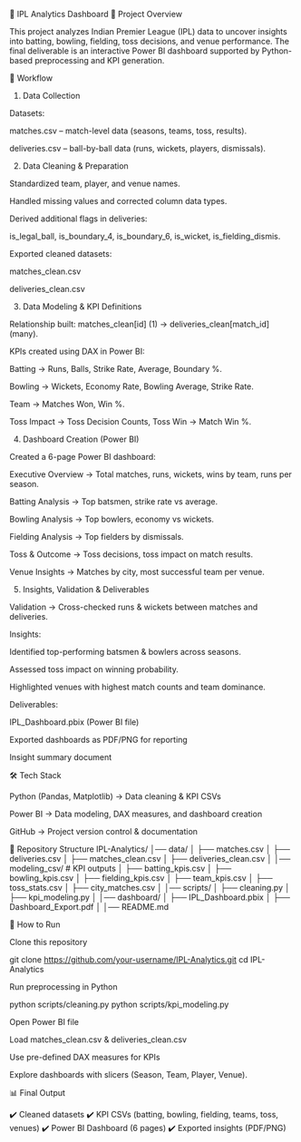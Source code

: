 🏏 IPL Analytics Dashboard
📌 Project Overview

This project analyzes Indian Premier League (IPL) data to uncover insights into batting, bowling, fielding, toss decisions, and venue performance.
The final deliverable is an interactive Power BI dashboard supported by Python-based preprocessing and KPI generation.

🔄 Workflow
1. Data Collection

Datasets:

matches.csv – match-level data (seasons, teams, toss, results).

deliveries.csv – ball-by-ball data (runs, wickets, players, dismissals).

2. Data Cleaning & Preparation

Standardized team, player, and venue names.

Handled missing values and corrected column data types.

Derived additional flags in deliveries:

is_legal_ball, is_boundary_4, is_boundary_6, is_wicket, is_fielding_dismis.

Exported cleaned datasets:

matches_clean.csv

deliveries_clean.csv

3. Data Modeling & KPI Definitions

Relationship built: matches_clean[id] (1) → deliveries_clean[match_id] (many).

KPIs created using DAX in Power BI:

Batting → Runs, Balls, Strike Rate, Average, Boundary %.

Bowling → Wickets, Economy Rate, Bowling Average, Strike Rate.

Team → Matches Won, Win %.

Toss Impact → Toss Decision Counts, Toss Win → Match Win %.

4. Dashboard Creation (Power BI)

Created a 6-page Power BI dashboard:

Executive Overview → Total matches, runs, wickets, wins by team, runs per season.

Batting Analysis → Top batsmen, strike rate vs average.

Bowling Analysis → Top bowlers, economy vs wickets.

Fielding Analysis → Top fielders by dismissals.

Toss & Outcome → Toss decisions, toss impact on match results.

Venue Insights → Matches by city, most successful team per venue.

5. Insights, Validation & Deliverables

Validation → Cross-checked runs & wickets between matches and deliveries.

Insights:

Identified top-performing batsmen & bowlers across seasons.

Assessed toss impact on winning probability.

Highlighted venues with highest match counts and team dominance.

Deliverables:

IPL_Dashboard.pbix (Power BI file)

Exported dashboards as PDF/PNG for reporting

Insight summary document

🛠️ Tech Stack

Python (Pandas, Matplotlib) → Data cleaning & KPI CSVs

Power BI → Data modeling, DAX measures, and dashboard creation

GitHub → Project version control & documentation

📂 Repository Structure
IPL-Analytics/
│── data/
│   ├── matches.csv
│   ├── deliveries.csv
│   ├── matches_clean.csv
│   ├── deliveries_clean.csv
│
│── modeling_csv/     # KPI outputs
│   ├── batting_kpis.csv
│   ├── bowling_kpis.csv
│   ├── fielding_kpis.csv
│   ├── team_kpis.csv
│   ├── toss_stats.csv
│   ├── city_matches.csv
│
│── scripts/
│   ├── cleaning.py
│   ├── kpi_modeling.py
│
│── dashboard/
│   ├── IPL_Dashboard.pbix
│   ├── Dashboard_Export.pdf
│
│── README.md

🚀 How to Run

Clone this repository

git clone https://github.com/your-username/IPL-Analytics.git
cd IPL-Analytics


Run preprocessing in Python

python scripts/cleaning.py
python scripts/kpi_modeling.py


Open Power BI file

Load matches_clean.csv & deliveries_clean.csv

Use pre-defined DAX measures for KPIs

Explore dashboards with slicers (Season, Team, Player, Venue).

📊 Final Output

✔️ Cleaned datasets
✔️ KPI CSVs (batting, bowling, fielding, teams, toss, venues)
✔️ Power BI Dashboard (6 pages)
✔️ Exported insights (PDF/PNG)
